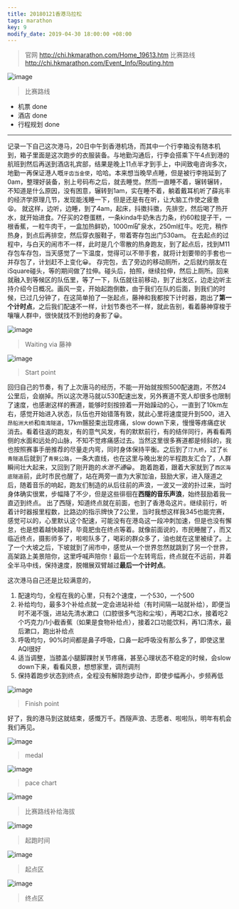 ```yaml
---
title: 20180121香港马拉松
tags: marathon
key: 9
modify_date: 2019-04-30 18:00:00 +08:00
---
```


> 官网 http://chi.hkmarathon.com/Home_19613.htm
> 比赛路线 http://chi.hkmarathon.com/Event_Info/Routing.htm

![image](https://user-images.githubusercontent.com/8369671/80788371-7cf81600-8bbb-11ea-8dea-cb78868bae5d.png)
> 比赛路线

- 机票 done
- 酒店 done
- 行程规划 done

----
记录一下自己这次港马，20日中午到香港机场，而其中一个行李箱没有随本机到，箱子里面是这次跑步的衣服装备。与地勤沟通后，行李会搭乘下午4点到港的航班到然后再送到酒店礼宾部，结果是晚上11点半才到手上，中间致电咨询多次，地勤一再保证港人嘅`牙齿当金使`，哈哈。本来想当晚早点睡，但是被行李拖延到了0am，整理好装备，别上号码布之后，就去睡觉。然而一直睡不着，辗转辗转，不知道是什么原因，没有困意，辗转到1am，实在睡不着，躺着戴耳机听了薛兆丰的经济学原理几节，发现能浅睡一下，但是还是有在听，让大脑工作使之疲惫😫。
就这样，边听，边睡，到了4am，起床，抖擞抖擞，先排空，然后喝了热开水，就开始进食。7仔买的2卷蛋糕，一条kinda牛奶朱古力条，约60粒提子干，一根香蕉，一粒牛肉干，一盒加热鲜奶，1000ml矿泉水，250ml红牛。吃完，稍作热身，到点后再排空，然后穿衣服鞋子，带着寄存包出门530am。
在去起点的过程中，与白天的闹市不一样，此时是几个零散的热身跑友，到了起点后，找到M11存包车存包，当天感觉了一下温度，觉得可以不带手套，就将计划要带的手套也一并存包了，计划赶不上变化😀。
存完包，去了旁边的移动厕所，之后就约朋友在iSquare碰头，等的期间做了拉伸。碰头后，拍照，继续拉伸，然后上厕所。回来就融入到等候区的队伍里，等了一下，队伍就往前移动，到了出发区，边走边听主持介绍今日概况。画风一变，开始起跑倒数，由于我们在队的后面，到我们的时候，已过几分钟了，在这简单拍了一张起点，藤神和我都按下计时器，跑出了**第一个计时点**，之后我们配速不一样，计划节奏也不一样，就此告别，看着藤神穿梭于嚷嚷人群中，很快就找不到他的身影了😀。

![image](https://user-images.githubusercontent.com/8369671/80788381-81243380-8bbb-11ea-9a7d-0d524982a9b4.png)
> Waiting via 藤神

![image](https://user-images.githubusercontent.com/8369671/80788396-8d0ff580-8bbb-11ea-9449-c32a8864b5bb.png)
> Start point

回归自己的节奏，有了上次唐马的经历，不能一开始就按照500配速跑，不然24公里后，会崩掉。所以这次港马就以530配速出发，另外赛道不宽人却很多也限制了速度，也感谢这样的赛道，能够时刻按捺着一开始躁动的心，一直到了10km左右，感觉开始进入状态，队伍也开始错落有致，就此心里将速度提升到500，进入`昂船洲大桥`和`南湾隧道`，17km髂胫束出现疼痛，slow down下来，慢慢等疼痛症状消去。看着往返的跑友，有的意气风发，有的默默前行，有的结伴同行，再看看两侧的水面和远处的山脉，不知不觉疼痛感过去。当然这里很多赛道都是倾斜的，我也按照赛事手册推荐的尽量走内弯，同时身体保持平衡。之后到了`汀九桥`，过了`长青隧道`后就到了`青葵公路`，一条大直线，也在这里与晚出发的半程跑友汇合了，人群瞬间壮大起来，又回到了刚开跑的*水泄不通*😀。
跑着跑着，跟着大家就到了`西区海底隧道`前，此时市民也醒了，站在两旁一直为大家加油，鼓励大家，进入隧道之后，随着音乐的响起，跑友们制造的从后往前的声浪，一波又一波的扑过来，当时身体确实很累，步幅降了不少，但是这些徘徊在**西隧的音乐声浪**，始终鼓励着我一直迈到终点。
出了西隧，知道终点就在前面，也到了香港岛这片。继续前行，听着计时器报里程数，比路边的指示牌快了2公里，当时我想这样我345也能完赛，感觉可以的，心里默认这个配速，可能没有在港岛这一段冲刺加速，但是也没有懈怠，也是想着越快越好，毕竟肥虫在终点等着。就像前面说的，市民睡醒了，而又临近终点，摄影师多了，啦啦队多了，喝彩的群众多了，油也就在这里被续了。上了一个大坡之后，下坡就到了闹市中，感觉从一个世界忽然就跳到了另一个世界，高架路上美景陪你，这里呼喊声陪你！最后一个左转弯后，终点就在不远前，并着全半马中线，保持速度，脱帽展双臂越过**最后一个计时点**。

这次港马自己还是比较满意的，
1. 配速均匀，全程在我的心里，只有2个速度，一个530，一个500
2. 补给均匀，最多3个补给点就一定会进站补给（有时间隔一站就补给），即便当时不渴不饿，进站先清水漱口（口腔很多气泡和尘埃），再喝2口水，接着吃2个巧克力/1小截香蕉（如果是食物补给点），接着2口功能饮料，再1口清水，最后漱口，跑出补给点
3. 呼吸均匀，90%时间都是鼻子呼吸，口鼻一起呼吸没有那么多了，即使这里AQI很好
4. 适当调整，当膝盖小腿脚踝肘关节疼痛，甚至心理状态不稳定的时候，会slow down下来，看看风景，想想家里，调剂调剂
5. 保持着跑步状态到终点，全程没有解除跑步动作，即使步幅再小，步频再低

![image](https://user-images.githubusercontent.com/8369671/80788403-900ae600-8bbb-11ea-9fa8-af7308b7f5d1.png)
> Finish point

好了，我的港马到这就结束，感慨万千。西隧声浪、志愿者、啦啦队，明年有机会我们再见。

![image](https://user-images.githubusercontent.com/8369671/80788405-9305d680-8bbb-11ea-9796-efc670960c5c.png)
> medal

![image](https://user-images.githubusercontent.com/8369671/80788409-9731f400-8bbb-11ea-94e4-13dc28964433.png)
> pace chart

![image](https://user-images.githubusercontent.com/8369671/80788415-9bf6a800-8bbb-11ea-9b86-42cb78fe78b1.png)
> 比赛路线补给海拔

![image](https://user-images.githubusercontent.com/8369671/80788421-a153f280-8bbb-11ea-9c83-046626705b67.png)
> 起跑时间

![image](https://user-images.githubusercontent.com/8369671/80788418-9ef19880-8bbb-11ea-9343-7a4716256a06.png)
> 起点区

![image](https://user-images.githubusercontent.com/8369671/80788426-a4e77980-8bbb-11ea-8325-52148c9dac3c.png)
> 终点区
